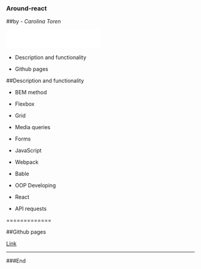 ### Around-react

##by - _Carolina Toren_

![](/src/images/logo.svg)

- Description and functionality

- Github pages

##Description and functionality

- BEM method

- Flexbox

- Grid

- Media queries

- Forms

- JavaScript

- Webpack

- Bable

- OOP Developing

- React

- API requests

=============

##Github pages

[Link](https://carolina-toren.github.io/around-react/)

---

###End
